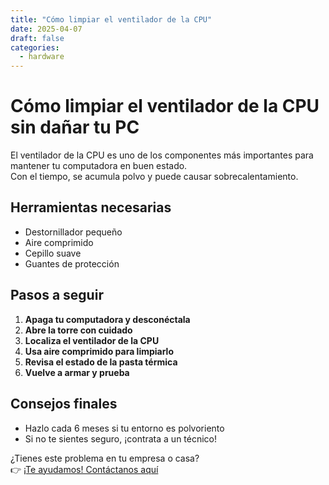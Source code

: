 ```yaml
---
title: "Cómo limpiar el ventilador de la CPU"
date: 2025-04-07
draft: false
categories:
  - hardware
---
```


# Cómo limpiar el ventilador de la CPU sin dañar tu PC

El ventilador de la CPU es uno de los componentes más importantes para mantener tu computadora en buen estado.  
Con el tiempo, se acumula polvo y puede causar sobrecalentamiento.

## Herramientas necesarias

- Destornillador pequeño
- Aire comprimido
- Cepillo suave
- Guantes de protección

## Pasos a seguir

1. **Apaga tu computadora y desconéctala**
2. **Abre la torre con cuidado**
3. **Localiza el ventilador de la CPU**
4. **Usa aire comprimido para limpiarlo**
5. **Revisa el estado de la pasta térmica**
6. **Vuelve a armar y prueba**

## Consejos finales

- Hazlo cada 6 meses si tu entorno es polvoriento
- Si no te sientes seguro, ¡contrata a un técnico!

¿Tienes este problema en tu empresa o casa?  
👉 [¡Te ayudamos! Contáctanos aquí](/contacto/)
